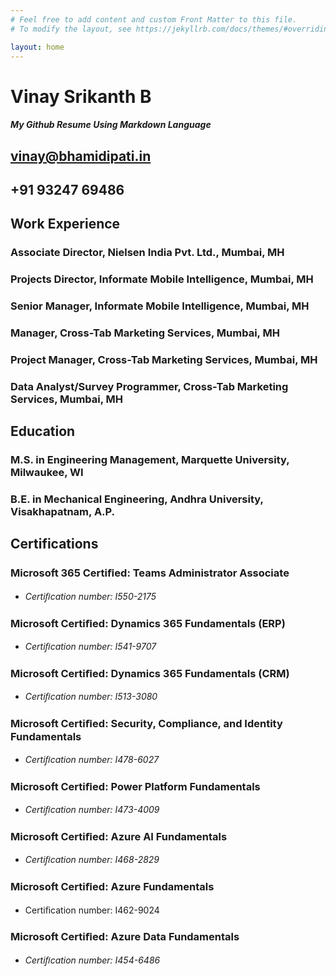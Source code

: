 ```yaml
---
# Feel free to add content and custom Front Matter to this file.
# To modify the layout, see https://jekyllrb.com/docs/themes/#overriding-theme-defaults

layout: home
---
```

# Vinay Srikanth B
##### _My Github Resume Using Markdown Language_
## <vinay@bhamidipati.in>
## +91 93247 69486

## **Work Experience**

### Associate Director, Nielsen India Pvt. Ltd., Mumbai, MH

### Projects Director, Informate Mobile Intelligence, Mumbai, MH

### Senior Manager, Informate Mobile Intelligence, Mumbai, MH

### Manager, Cross-Tab Marketing Services, Mumbai, MH

### Project Manager, Cross-Tab Marketing Services, Mumbai, MH

### Data Analyst/Survey Programmer, Cross-Tab Marketing Services, Mumbai, MH

## **Education**

### M.S. in Engineering Management, Marquette University, Milwaukee, WI

### B.E. in Mechanical Engineering, Andhra University, Visakhapatnam, A.P.

## **Certifications**

### Microsoft 365 Certiﬁed: Teams Administrator Associate
- *Certiﬁcation number: I550-2175*
### Microsoft Certiﬁed: Dynamics 365 Fundamentals (ERP)
- *Certiﬁcation number: I541-9707*
### Microsoft Certiﬁed: Dynamics 365 Fundamentals (CRM)
- *Certiﬁcation number: I513-3080*
### Microsoft Certiﬁed: Security, Compliance, and Identity Fundamentals
- *Certiﬁcation number: I478-6027*
### Microsoft Certiﬁed: Power Platform Fundamentals
- *Certiﬁcation number: I473-4009*
### Microsoft Certiﬁed: Azure AI Fundamentals
- *Certiﬁcation number: I468-2829*
### Microsoft Certiﬁed: Azure Fundamentals
- Certiﬁcation number: I462-9024
### Microsoft Certiﬁed: Azure Data Fundamentals
- *Certiﬁcation number: I454-6486*
